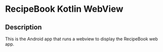 RecipeBook Kotlin WebView
==================================

## Description
This is the Android app that runs a webview to display the RecipeBook web app.
